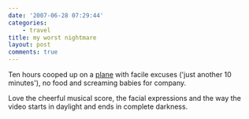 ```yaml
---
date: '2007-06-28 07:29:44'
categories:
    - travel
title: my worst nightmare
layout: post
comments: true
---
```

Ten hours cooped up on a
[plane](http://consumerist.com/consumer/videos/customer-records-his-7+hour-delayed-flight-in-all-its-baby+screaming-glory-272901.php)
with facile excuses ('just another 10 minutes'), no food and screaming
babies for company.

Love the cheerful musical score, the facial expressions and the way the
video starts in daylight and ends in complete darkness.
